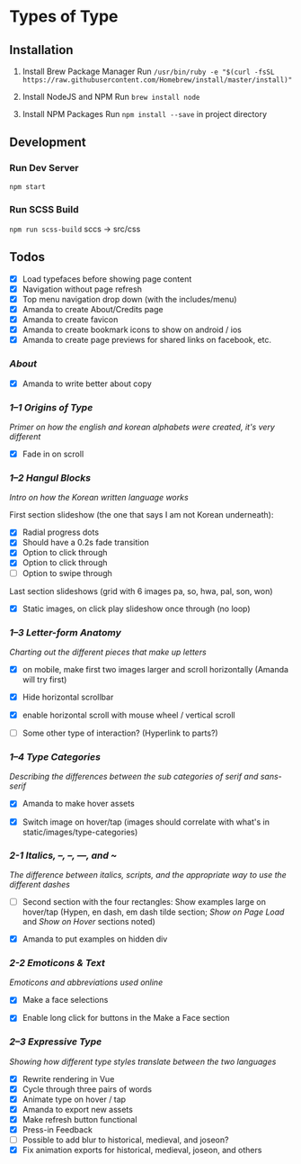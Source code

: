 # Types of Type

## Installation

1. Install Brew Package Manager
Run `/usr/bin/ruby -e "$(curl -fsSL https://raw.githubusercontent.com/Homebrew/install/master/install)"`

2. Install NodeJS and NPM
Run `brew install node`

3. Install NPM Packages
Run `npm install --save` in project directory

## Development

### Run Dev Server
`npm start`

### Run SCSS Build
`npm run scss-build`
sccs -> src/css

## Todos
- [x] Load typefaces before showing page content
- [x] Navigation without page refresh
- [x] Top menu navigation drop down (with the includes/menu)
- [x] Amanda to create About/Credits page
- [x] Amanda to create favicon
- [x] Amanda to create bookmark icons to show on android / ios
- [x] Amanda to create page previews for shared links on facebook, etc.

### *About*
- [x] Amanda to write better about copy

### *1–1 Origins of Type*
_Primer on how the english and korean alphabets were created, it's very different_

- [x] Fade in on scroll


### *1–2 Hangul Blocks*
_Intro on how the Korean written language works_

First section slideshow (the one that says I am not Korean underneath):
- [x] Radial progress dots
- [x] Should have a 0.2s fade transition
- [x] Option to click through
- [x] Option to click through
- [ ] Option to swipe through

Last section slideshows (grid with 6 images pa, so, hwa, pal, son, won)
- [x] Static images, on click play slideshow once through (no loop)


### *1–3 Letter-form Anatomy*
_Charting out the different pieces that make up letters_

- [x] on mobile, make first two images larger and scroll horizontally (Amanda will try first)
- [x] Hide horizontal scrollbar
- [x] enable horizontal scroll with mouse wheel / vertical scroll
- [ ] Some other type of interaction? (Hyperlink to parts?)


### *1–4 Type Categories*
_Describing the differences between the sub categories of serif and sans-serif_

- [x] Amanda to make hover assets
- [x] Switch image on hover/tap (images should correlate with what's in static/images/type-categories)


### *2-1 Italics, –, –, —, and \~*
_The difference between italics, scripts, and the appropriate way to use the different dashes_

- [ ] Second section with the four rectangles: Show examples large on hover/tap (Hypen, en dash, em dash tilde section; *Show on Page Load* and *Show on Hover* sections noted)
- [x] Amanda to put examples on hidden div


### *2-2 Emoticons & Text*
_Emoticons and abbreviations used online_

- [x] Make a face selections
- [x] Enable long click for buttons in the Make a Face section


### *2–3 Expressive Type*
_Showing how different type styles translate between the two languages_

- [x] Rewrite rendering in Vue
- [x] Cycle through three pairs of words
- [x] Animate type on hover / tap
- [x] Amanda to export new assets
- [x] Make refresh button functional
- [x] Press-in Feedback
- [ ] Possible to add blur to historical, medieval, and joseon?
- [x] Fix animation exports for historical, medieval, joseon, and others
